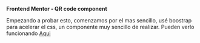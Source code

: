 **Frontend Mentor - QR code component**

Empezando a probar esto, comenzamos por el mas sencillo, usé boostrap para acelerar el css, un componente muy sencillo de realizar. Pueden verlo funcionando [Aqui](https://hector53.github.io/qr_code_component/)
